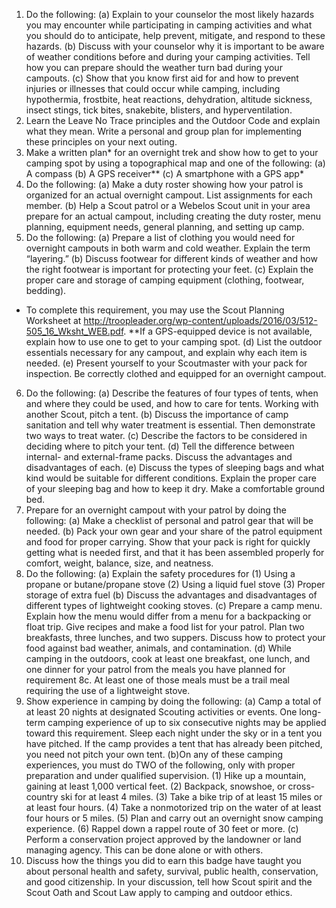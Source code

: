 1. Do the following:
(a) Explain to your counselor the most likely hazards you may encounter
while participating in camping activities and what you should do to anticipate,
help prevent, mitigate, and respond to these hazards.
(b) Discuss with your counselor why it is important to be aware of weather
conditions before and during your camping activities. Tell how you can prepare should the weather turn bad during your campouts.
(c) Show that you know first aid for and how to prevent injuries or illnesses that
could occur while camping, including hypothermia, frostbite, heat reactions,
dehydration, altitude sickness, insect stings, tick bites, snakebite, blisters,
and hyperventilation.
2. Learn the Leave No Trace principles and the Outdoor Code and explain what
they mean. Write a personal and group plan for implementing these principles
on your next outing.
3. Make a written plan* for an overnight trek and show how to get to your
camping spot by using a topographical map and one of the following:
(a) A compass
(b) A GPS receiver**
(c) A smartphone with a GPS app*
4. Do the following:
(a) Make a duty roster showing how your patrol is organized for an actual
overnight campout. List assignments for each member.
(b) Help a Scout patrol or a Webelos Scout unit in your area prepare for
an actual campout, including creating the duty roster, menu planning,
equipment needs, general planning, and setting up camp.
5. Do the following:
(a) Prepare a list of clothing you would need for overnight campouts in both
warm and cold weather. Explain the term “layering.”
(b) Discuss footwear for different kinds of weather and how the right footwear
is important for protecting your feet.
(c) Explain the proper care and storage of camping equipment (clothing,
footwear, bedding).
* To complete this requirement, you may use the Scout Planning Worksheet at
http://troopleader.org/wp-content/uploads/2016/03/512-505_16_Wksht_WEB.pdf.
**If a GPS-equipped device is not available, explain how to use one to get to your camping spot.
(d) List the outdoor essentials necessary for any campout, and explain why
each item is needed.
(e) Present yourself to your Scoutmaster with your pack for inspection.
Be correctly clothed and equipped for an overnight campout.
6. Do the following:
(a) Describe the features of four types of tents, when and where they could be
used, and how to care for tents. Working with another Scout, pitch a tent.
(b) Discuss the importance of camp sanitation and tell why water treatment is
essential. Then demonstrate two ways to treat water.
(c) Describe the factors to be considered in deciding where to pitch your tent.
(d) Tell the difference between internal- and external-frame packs. Discuss the
advantages and disadvantages of each.
(e) Discuss the types of sleeping bags and what kind would be suitable for different conditions. Explain the proper care of your sleeping bag and how to
keep it dry. Make a comfortable ground bed.
7. Prepare for an overnight campout with your patrol by doing the following:
(a) Make a checklist of personal and patrol gear that will be needed.
(b) Pack your own gear and your share of the patrol equipment and food
for proper carrying. Show that your pack is right for quickly getting what is
needed first, and that it has been assembled properly for comfort, weight,
balance, size, and neatness.
8. Do the following:
(a) Explain the safety procedures for
(1) Using a propane or butane/propane stove
(2) Using a liquid fuel stove
(3) Proper storage of extra fuel
(b) Discuss the advantages and disadvantages of different types of lightweight
cooking stoves.
(c) Prepare a camp menu. Explain how the menu would differ from a menu
for a backpacking or float trip. Give recipes and make a food list for your
patrol. Plan two breakfasts, three lunches, and two suppers. Discuss how to
protect your food against bad weather, animals, and contamination.
(d) While camping in the outdoors, cook at least one breakfast, one lunch,
and one dinner for your patrol from the meals you have planned for requirement 8c. At least one of those meals must be a trail meal requiring the use of
a lightweight stove.
9. Show experience in camping by doing the following:
(a) Camp a total of at least 20 nights at designated Scouting activities or
events. One long-term camping experience of up to six consecutive nights may
be applied toward this requirement. Sleep each night under the sky or in a
tent you have pitched. If the camp provides a tent that has already been
pitched, you need not pitch your own tent.
(b)On any of these camping experiences, you must do TWO of the following,
only with proper preparation and under qualified supervision.
(1) Hike up a mountain, gaining at least 1,000 vertical feet.
(2) Backpack, snowshoe, or cross-country ski for at least 4 miles.
(3) Take a bike trip of at least 15 miles or at least four hours.
(4) Take a nonmotorized trip on the water of at least four hours or 5 miles.
(5) Plan and carry out an overnight snow camping experience.
(6) Rappel down a rappel route of 30 feet or more.
(c) Perform a conservation project approved by the landowner or land
managing agency. This can be done alone or with others.
10. Discuss how the things you did to earn this badge have taught you about
personal health and safety, survival, public health, conservation, and good
citizenship. In your discussion, tell how Scout spirit and the Scout Oath and
Scout Law apply to camping and outdoor ethics.

